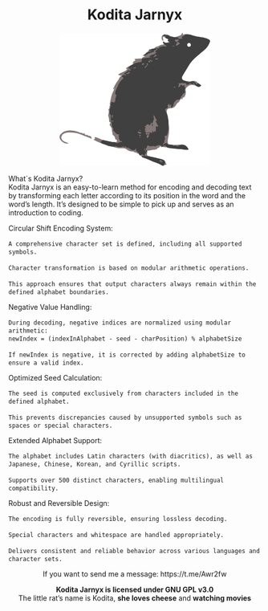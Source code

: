 <h1 align="center"> Kodita Jarnyx </h1>

<p align="center">
  <img src="./Kodita Jarnyx - KODITA.png" alt="Kodita" width="300"/>
</p>

What´s Kodita Jarnyx?  
Kodita Jarnyx is an easy-to-learn method for encoding and decoding text by transforming each letter according to its position in the word and the word’s length. It’s designed to be simple to pick up and serves as an introduction to coding.

Circular Shift Encoding System:

    A comprehensive character set is defined, including all supported symbols.

    Character transformation is based on modular arithmetic operations.

    This approach ensures that output characters always remain within the defined alphabet boundaries.

Negative Value Handling:

    During decoding, negative indices are normalized using modular arithmetic:
    newIndex = (indexInAlphabet - seed - charPosition) % alphabetSize

    If newIndex is negative, it is corrected by adding alphabetSize to ensure a valid index.

Optimized Seed Calculation:

    The seed is computed exclusively from characters included in the defined alphabet.

    This prevents discrepancies caused by unsupported symbols such as spaces or special characters.

Extended Alphabet Support:

    The alphabet includes Latin characters (with diacritics), as well as Japanese, Chinese, Korean, and Cyrillic scripts.

    Supports over 500 distinct characters, enabling multilingual compatibility.

Robust and Reversible Design:

    The encoding is fully reversible, ensuring lossless decoding.

    Special characters and whitespace are handled appropriately.

    Delivers consistent and reliable behavior across various languages and character sets.

<p align="center">
  If you want to send me a message:  
  https://t.me/Awr2fw
</p>

<p align="center">
  <strong>Kodita Jarnyx is licensed under GNU GPL v3.0</strong><br>
  The little rat’s name is Kodita, <strong>she loves cheese</strong> and <strong>watching movies</strong>  
</p>


